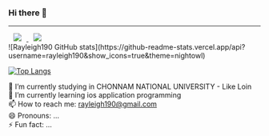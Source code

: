 ### Hi there 👋
<hr>
<a href="https://www.instagram.com/celestials._/">
    <img 
        src="http://img.shields.io/badge/-Instagram-ff69b4?style=flat&logo=Instagram&link=https://www.instagram.com/celestials._/"
        style="height : auto; margin-left : 10px; margin-right : 10px;"/>
</a>
<a href="https://velog.io/@rayleigh_">
    <img 
        src="http://img.shields.io/badge/-Velog-success?style=flat&logo=Vector Logo Zone&link=https://velog.io/@rayleigh_"
        style="height : auto; margin-left : 10px; margin-right : 10px;"/>
</a>
<br>
![Rayleigh190 GitHub stats](https://github-readme-stats.vercel.app/api?username=rayleigh190&show_icons=true&theme=nightowl)

[![Top Langs](https://github-readme-stats.vercel.app/api/top-langs/?username=rayleigh190&layout=compact&theme=nightowl&langs_count=5)](https://github.com/anuraghazra/github-readme-stats)

🔭 I’m currently studying in CHONNAM NATIONAL UNIVERSITY - Like Loin<br>
🌱 I’m currently learning ios application programming<br>
📫 How to reach me: rayleigh190@gmail.com<br>
😄 Pronouns: ...<br>
⚡ Fun fact: ...<br>

<!--
**Rayleigh190/Rayleigh190** is a ✨ _special_ ✨ repository because its `README.md` (this file) appears on your GitHub profile.

Here are some ideas to get you started:

- 🔭 I’m currently working on ...
- 🌱 I’m currently learning ...
- 👯 I’m looking to collaborate on ...
- 🤔 I’m looking for help with ...
- 💬 Ask me about ...
- 📫 How to reach me: ...
- 😄 Pronouns: ...
- ⚡ Fun fact: ...
-->
